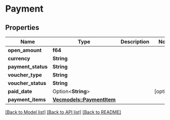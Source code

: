 # Payment

## Properties

Name | Type | Description | Notes
------------ | ------------- | ------------- | -------------
**open_amount** | **f64** |  | 
**currency** | **String** |  | 
**payment_status** | **String** |  | 
**voucher_type** | **String** |  | 
**voucher_status** | **String** |  | 
**paid_date** | Option<**String**> |  | [optional]
**payment_items** | [**Vec<models::PaymentItem>**](PaymentItem.md) |  | 

[[Back to Model list]](../README.md#documentation-for-models) [[Back to API list]](../README.md#documentation-for-api-endpoints) [[Back to README]](../README.md)


